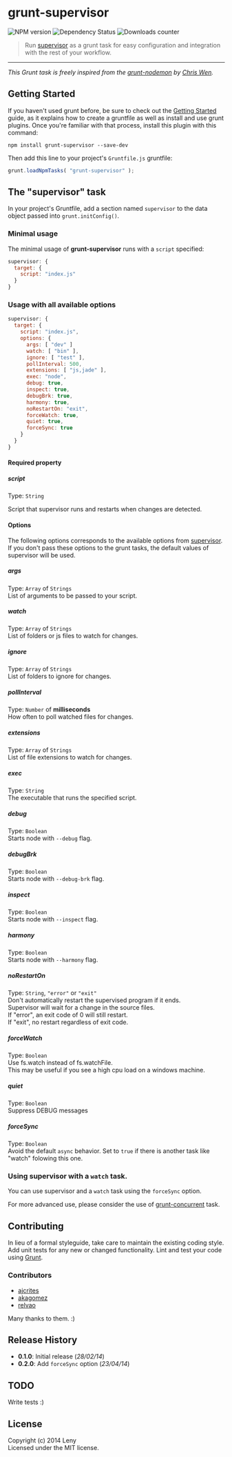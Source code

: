 # grunt-supervisor

![NPM version](http://img.shields.io/npm/v/grunt-supervisor.svg) ![Dependency Status](https://david-dm.org/leny/grunt-supervisor.svg) ![Downloads counter](http://img.shields.io/npm/dm/grunt-supervisor.svg)

> Run [supervisor](https://github.com/isaacs/node-supervisor) as a grunt task for easy configuration and integration with the rest of your workflow.

* * *

*This Grunt task is freely inspired from the [grunt-nodemon](https://github.com/ChrisWren/grunt-nodemon) by [Chris Wen](https://github.com/ChrisWren).*

## Getting Started
If you haven't used grunt before, be sure to check out the [Getting Started](http://gruntjs.com/getting-started) guide, as it explains how to create a gruntfile as well as install and use grunt plugins. Once you're familiar with that process, install this plugin with this command:

```shell
npm install grunt-supervisor --save-dev
```

Then add this line to your project's `Gruntfile.js` gruntfile:

```javascript
grunt.loadNpmTasks( "grunt-supervisor" );
```

## The "supervisor" task

In your project's Gruntfile, add a section named `supervisor` to the data object passed into `grunt.initConfig()`.

### Minimal usage

The minimal usage of **grunt-supervisor** runs with a `script` specified:

```js
supervisor: {
  target: {
    script: "index.js"
  }
}
```

### Usage with all available options

```js
supervisor: {
  target: {
    script: "index.js",
    options: {
      args: [ "dev" ]
      watch: [ "bin" ],
      ignore: [ "test" ],
      pollInterval: 500,
      extensions: [ "js,jade" ],
      exec: "node",
      debug: true,
      inspect: true,
      debugBrk: true,
      harmony: true,
      noRestartOn: "exit",
      forceWatch: true,
      quiet: true,
      forceSync: true
    }
  }
}
```

#### Required property

##### script
Type: `String`

Script that supervisor runs and restarts when changes are detected.

#### Options

The following options corresponds to the available options from [supervisor](https://github.com/isaacs/node-supervisor). If you don't pass these options to the grunt tasks, the default values of supervisor will be used. 

##### args
Type: `Array` of `Strings`  
List of arguments to be passed to your script.

##### watch
Type: `Array` of `Strings`  
List of folders or js files to watch for changes.  

##### ignore
Type: `Array` of `Strings`  
List of folders to ignore for changes.  

##### pollInterval
Type: `Number` of **milliseconds**  
How often to poll watched files for changes.

##### extensions
Type: `Array` of `Strings`  
List of file extensions to watch for changes.

##### exec
Type: `String`  
The executable that runs the specified script.

##### debug
Type: `Boolean`  
Starts node with `--debug` flag.

##### debugBrk
Type: `Boolean`  
Starts node with `--debug-brk` flag.

##### inspect
Type: `Boolean`  
Starts node with `--inspect` flag.

##### harmony
Type: `Boolean`  
Starts node with `--harmony` flag.

##### noRestartOn
Type: `String`, `"error"` or `"exit"`  
Don't automatically restart the supervised program if it ends.  
Supervisor will wait for a change in the source files.  
If "error", an exit code of 0 will still restart.  
If "exit", no restart regardless of exit code.

##### forceWatch
Type: `Boolean`  
Use fs.watch instead of fs.watchFile.  
This may be useful if you see a high cpu load on a windows machine.

##### quiet
Type: `Boolean`  
Suppress DEBUG messages

##### forceSync
Type: `Boolean`  
Avoid the default `async` behavior. Set to `true` if there is another task like "watch" folowing this one.  

### Using supervisor with a `watch` task.

You can use supervisor and a `watch` task using the `forceSync` option.

For more advanced use, please consider the use of [grunt-concurrent](https://github.com/sindresorhus/grunt-concurrent) task.

## Contributing

In lieu of a formal styleguide, take care to maintain the existing coding style. Add unit tests for any new or changed functionality. Lint and test your code using [Grunt](http://gruntjs.com/).

### Contributors

* [ajcrites](https://github.com/ajcrites)
* [akagomez](https://github.com/akagomez)
* [relvao](https://github.com/relvao)

Many thanks to them. :)

## Release History

* **0.1.0**: Initial release (*28/02/14*)
* **0.2.0**: Add `forceSync` option (*23/04/14*)

## TODO

Write tests :)

## License
Copyright (c) 2014 Leny  
Licensed under the MIT license.

